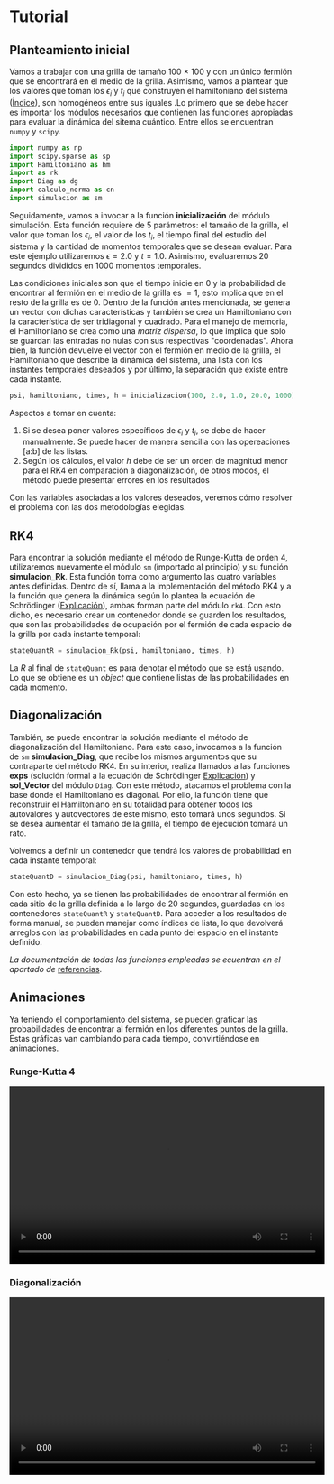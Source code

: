 # Tutorial

## Planteamiento inicial

Vamos a trabajar con una grilla de tamaño 100 $\times$ 100 y con un único fermión que se encontrará en el medio de la grilla. Asimismo, vamos a plantear que los valores que toman los $\epsilon_i$ y $t_i$ que construyen el hamiltoniano del sistema ([Índice](index.md)), son homogéneos entre sus iguales .Lo primero que se debe hacer es importar los módulos necesarios que contienen las funciones apropiadas para evaluar la dinámica del sitema cuántico. Entre ellos se encuentran `numpy` y `scipy`. 

``` py
import numpy as np
import scipy.sparse as sp
import Hamiltoniano as hm
import as rk
import Diag as dg
import calculo_norma as cn
import simulacion as sm
```

Seguidamente, vamos a invocar a la función **inicialización** del módulo simulación. Esta función requiere de 5 parámetros: el tamaño de la grilla, el valor que toman los $\epsilon_i$, el valor de los $t_i$, el tiempo final del estudio del sistema y la cantidad de momentos temporales que se desean evaluar. Para este ejemplo utilizaremos $\epsilon = 2.0$ y $t = 1.0$. Asimismo, evaluaremos 20 segundos divididos en 1000 momentos temporales.

Las condiciones iniciales son que el tiempo inicie en 0 y la probabilidad de encontrar al fermión en el medio de la grilla es $= 1$, esto implica que en el resto de la grilla es de 0. Dentro de la función antes mencionada, se genera un vector con dichas características y también se crea un Hamiltoniano con la característica de ser tridiagonal y cuadrado. Para el manejo de memoria, el Hamiltoniano se crea como una _matriz dispersa_, lo que implica que solo se guardan las entradas no nulas con sus respectivas "coordenadas". Ahora bien, la función devuelve el vector con el fermión en medio de la grilla, el Hamiltoniano que describe la dinámica del sistema, una lista con los instantes temporales deseados y por último, la separación que existe entre cada instante.

``` py
psi, hamiltoniano, times, h = inicializacion(100, 2.0, 1.0, 20.0, 1000)
```

Aspectos a tomar en cuenta:

1. Si se desea poner valores específicos de $\epsilon_i$ y $t_i$, se debe de hacer manualmente. Se puede hacer de manera sencilla con las opereaciones [a:b] de las listas.
2. Según los cálculos, el valor $h$ debe de ser un orden de magnitud menor para el RK4 en comparación a diagonalización, de otros modos, el método puede presentar errores en los resultados

Con las variables asociadas a los valores deseados, veremos cómo resolver el problema con las dos metodologías elegidas.

## RK4

Para encontrar la solución mediante el método de Runge-Kutta de orden 4, utilizaremos nuevamente el módulo `sm` (importado al principio) y su función **simulacion_Rk**. Esta función toma como argumento las cuatro variables antes definidas. Dentro de sí, llama a la implementación del método RK4 y a la función que genera la dinámica según lo plantea la ecuación de Schrödinger ([Explicación](explanation.md)), ambas forman parte del módulo `rk4`. Con esto dicho, es necesario crear un contenedor donde se guarden los resultados, que son las probabilidades de ocupación por el fermión de cada espacio de la grilla por cada instante temporal:

``` py
stateQuantR = simulacion_Rk(psi, hamiltoniano, times, h)
```

La _R_ al final de `stateQuant` es para denotar el método que se está usando. Lo que se obtiene es un _object_ que contiene listas de las probabilidades en cada momento.

## Diagonalización 

También, se puede encontrar la solución mediante el método de diagonalización del Hamiltoniano. Para este caso, invocamos a la función de `sm` **simulacion_Diag**, que recibe los mismos argumentos que su contraparte del método RK4. En su interior, realiza llamados a las funciones **exps** (solución formal a la ecuación de Schrödinger [Explicación](explanation.md)) y **sol_Vector** del módulo `Diag`. Con este método, atacamos el problema con la base donde el Hamiltoniano es diagonal. Por ello, la función tiene que reconstruir el Hamiltoniano en su totalidad para obtener todos los autovalores y autovectores de este mismo, esto tomará unos segundos. Si se desea aumentar el tamaño de la grilla, el tiempo de ejecución tomará un rato. 

Volvemos a definir un contenedor que tendrá los valores de probabilidad en cada instante temporal:

``` py
stateQuantD = simulacion_Diag(psi, hamiltoniano, times, h)
```

Con esto hecho, ya se tienen las probabilidades de encontrar al fermión en cada sitio de la grilla definida a lo largo de 20 segundos, guardadas en los contenedores `stateQuantR` y `stateQuantD`. Para acceder a los resultados de forma manual, se pueden manejar como índices de lista, lo que devolverá arreglos con las probabilidades en cada punto del espacio en el instante definido.   
    
 
_La documentación de todas las funciones empleadas se ecuentran en el apartado de_ [referencias](reference.md).

## Animaciones
Ya teniendo el comportamiento del sistema, se pueden graficar las probabilidades de encontrar al fermión en los diferentes puntos de la grilla. Estas gráficas van cambiando para cada tiempo, convirtiéndose en animaciones.


### Runge-Kutta 4

<video width="560" height="315" controls>
  <source src="https://github.com/FabianC010/Proyecto-Computacional/raw/main/docs/videos/dinamica_rk4_tutorial.mp4" type="video/mp4">
</video>


### Diagonalización

<video width="560" height="315" controls>
  <source src="https://github.com/FabianC010/Proyecto-Computacional/raw/main/docs/videos/dinamica_diag_tutorial.mp4" type="video/mp4">
</video>

